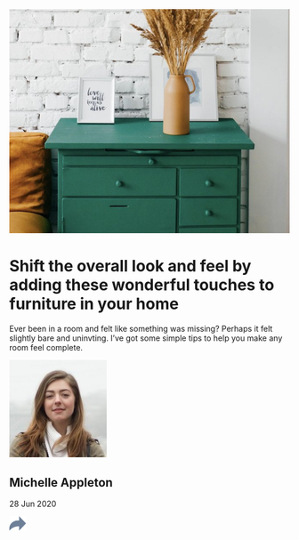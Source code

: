 <!DOCTYPE html>
<html lang="en">
<head>
    <meta charset="UTF-8">
    <meta http-equiv="X-UA-Compatible" content="IE=edge">
    <meta name="viewport" content="width=device-width, initial-scale=1.0">
    <title>Article Preview</title>
    <link rel="icon" href="assets/img/favicon-32x32.png">
    <link rel="stylesheet" href="assets/css/styles.css">
</head>
<body>
    <main class="container">
        <div class="card">
            <div class="card-image">
                <img src="assets/img/drawers.jpg" alt="A Picture of a cozy indoor space.">
            </div>
            <div class="main-content">
                <h1>Shift the overall look and feel by adding these wonderful touches to furniture in your home</h1>
                <p>Ever been in a room and felt like something was missing? Perhaps it felt slightly bare and uninvting. I’ve got some simple tips to help you make any room feel complete.</p>
            </div>
            <div class="bottom-content">
                <div class="profile">
                    <img src="assets/img/avatar-michelle.jpg" alt="Avatar of author of Article">
                    <h2>Michelle Appleton</h2>
                    <p>28 Jun 2020</p>
                </div>
                <div class="share">
                    <img src="assets/img/icon-share.svg" alt="Share Icon">
                </div>
            </div>
        </div>
    </main>
</body>
</html>